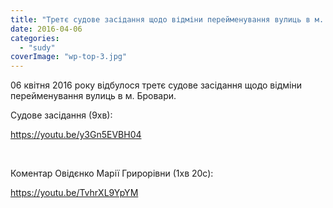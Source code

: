 ```yaml
---
title: "Третє судове засідання щодо відміни перейменування вулиць в м. Бровари. 6 квітня 2016 року"
date: 2016-04-06
categories: 
  - "sudy"
coverImage: "wp-top-3.jpg"
---
```


06 квітня 2016 року відбулося третє судове засідання щодо відміни перейменування вулиць в м. Бровари.<!--more-->

Судове засідання (9хв):

https://youtu.be/y3Gn5EVBH04

 

Коментар Овідєнко Марії Грирорівни (1хв 20с):

https://youtu.be/TvhrXL9YpYM
